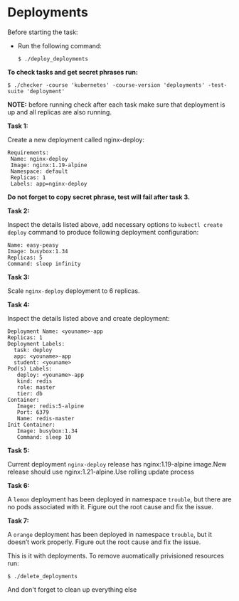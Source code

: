 # Deployments

Before starting the task:

*   Run the following command:
    
        $ ./deploy_deployments
    

**To check tasks and get secret phrases run:**

    $ ./checker -course 'kubernetes' -course-version 'deployments' -test-suite 'deployment'

**NOTE:** before running check after each task make sure that deployment is up and all replicas are also running.

**Task 1:**

Create a new deployment called nginx-deploy:

    Requirements:
     Name: nginx-deploy
     Image: nginx:1.19-alpine
     Namespace: default
     Replicas: 1
     Labels: app=nginx-deploy

**Do not forget to copy secret phrase, test will fail after task 3.**

**Task 2:**

Inspect the details listed above, add necessary options to `kubectl create deploy` command to produce following deployment configuration:

    Name: easy-peasy
    Image: busybox:1.34
    Replicas: 5
    Command: sleep infinity

**Task 3:**

Scale `nginx-deploy` deployment to 6 replicas.

**Task 4:**

Inspect the details listed above and create deployment:

    Deployment Name: <youname>-app
    Replicas: 1
    Deployment Labels:
      task: deploy
      app: <youname>-app
      student: <youname>
    Pod(s) Labels:
       deploy: <youname>-app
       kind: redis
       role: master
       tier: db
    Container:
       Image: redis:5-alpine
       Port: 6379
       Name: redis-master
    Init Container:
       Image: busybox:1.34
       Command: sleep 10

**Task 5:**

Current deployment `nginx-deploy` release has nginx:1.19-alpine image.New release should use nginx:1.21-alpine.Use rolling update process

**Task 6:**

A `lemon` deployment has been deployed in namespace `trouble`, but there are no pods associated with it. Figure out the root cause and fix the issue.

**Task 7:**

A `orange` deployment has been deployed in namespace `trouble`, but it doesn’t work properly. Figure out the root cause and fix the issue.

  
  

This is it with deployments. To remove auomatically privisioned resources run:

    $ ./delete_deployments

And don't forget to clean up everything else

